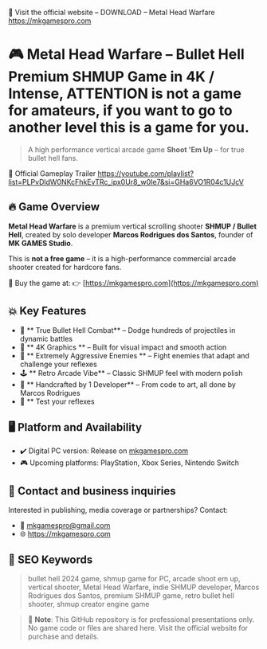 🔗 Visit the official website – DOWNLOAD – Metal Head Warfare https://mkgamespro.com

# 🎮 Metal Head Warfare – Bullet Hell Premium SHMUP Game in 4K / Intense, ATTENTION is not a game for amateurs, if you want to go to another level this is a game for you.

> A high performance vertical arcade game **Shoot 'Em Up** – for true bullet hell fans.

🚀 Official Gameplay Trailer
https://youtube.com/playlist?list=PLPvDldW0NKcFhkEvTRc_ipx0Ur8_w0Ie7&si=GHa6VO1R04c1UJcV

## 🔥 Game Overview

**Metal Head Warfare** is a premium vertical scrolling shooter **SHMUP / Bullet Hell**, created by solo developer **Marcos Rodrigues dos Santos**, founder of **MK GAMES Studio**.

This is **not a free game** – it is a high-performance commercial arcade shooter created for hardcore fans.

🛒 Buy the game at: 👉 [https://mkgamespro.com](https://mkgamespro.com)

## 💥 Key Features

- 🎯 ** True Bullet Hell Combat** – Dodge hundreds of projectiles in dynamic battles
- 📸 ** 4K Graphics ** – Built for visual impact and smooth action
- 🧠 ** Extremely Aggressive Enemies ** – Fight enemies that adapt and challenge your reflexes
- 🕹️ ** Retro Arcade Vibe** – Classic SHMUP feel with modern polish
- 🎨 ** Handcrafted by 1 Developer** – From code to art, all done by Marcos Rodrigues
- 🎯 ** Test your reflexes

## 🖥️ Platform and Availability

- ✔️ Digital PC version: Release on [mkgamespro.com](https://mkgamespro.com)
- 🎮 Upcoming platforms: PlayStation, Xbox Series, Nintendo Switch

## 📧 Contact and business inquiries

Interested in publishing, media coverage or partnerships? Contact:

- 📧 mkgamespro@gmail.com
- 🌐 https://mkgamespro.com

## 🔎 SEO Keywords

> bullet hell 2024 game, shmup game for PC, arcade shoot em up, vertical shooter, Metal Head Warfare, indie SHMUP developer, Marcos Rodrigues dos Santos, premium SHMUP game, retro bullet hell shooter, shmup creator engine game

> 🚨 **Note**: This GitHub repository is for professional presentations only.
> No game code or files are shared here. Visit the official website for purchase and details.
